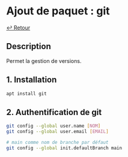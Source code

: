 # Ajout de paquet : git

[↩️ Retour](./README.md)

## Description

Permet la gestion de versions.

## 1. Installation

```bash
apt install git
```

## 2. Authentification de git

```bash
git config --global user.name [NOM]
git config --global user.email [EMAIL]

# main comme nom de branche par défaut
git config --global init.defaultBranch main
```
